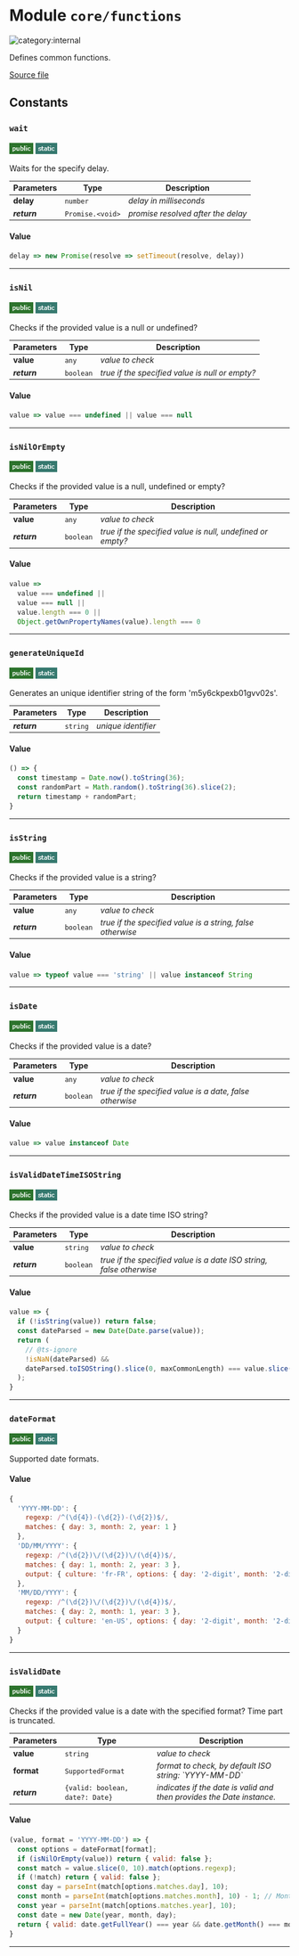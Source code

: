 # Module `core/functions`

![category:internal](https://img.shields.io/badge/category-internal-blue.svg?style=flat-square)

Defines common functions.

[Source file](..\src\core\functions.js)

## Constants

### `wait`

![modifier: public](images/badges/modifier-public.png) ![modifier: static](images/badges/modifier-static.png)

Waits for the specify delay.

Parameters | Type | Description
--- | --- | ---
__delay__ | `number` | *delay in milliseconds*
__*return*__ | `Promise.<void>` | *promise resolved after the delay*

#### Value

```javascript
delay => new Promise(resolve => setTimeout(resolve, delay))
```

---

### `isNil`

![modifier: public](images/badges/modifier-public.png) ![modifier: static](images/badges/modifier-static.png)

Checks if the provided value is a null or undefined?

Parameters | Type | Description
--- | --- | ---
__value__ | `any` | *value to check*
__*return*__ | `boolean` | *true if the specified value is null or empty?*

#### Value

```javascript
value => value === undefined || value === null
```

---

### `isNilOrEmpty`

![modifier: public](images/badges/modifier-public.png) ![modifier: static](images/badges/modifier-static.png)

Checks if the provided value is a null, undefined or empty?

Parameters | Type | Description
--- | --- | ---
__value__ | `any` | *value to check*
__*return*__ | `boolean` | *true if the specified value is null, undefined or empty?*

#### Value

```javascript
value =>
  value === undefined ||
  value === null ||
  value.length === 0 ||
  Object.getOwnPropertyNames(value).length === 0
```

---

### `generateUniqueId`

![modifier: public](images/badges/modifier-public.png) ![modifier: static](images/badges/modifier-static.png)

Generates an unique identifier string of the form &#x27;m5y6ckpexb01gvv02s&#x27;.

Parameters | Type | Description
--- | --- | ---
__*return*__ | `string` | *unique identifier*

#### Value

```javascript
() => {
  const timestamp = Date.now().toString(36);
  const randomPart = Math.random().toString(36).slice(2);
  return timestamp + randomPart;
}
```

---

### `isString`

![modifier: public](images/badges/modifier-public.png) ![modifier: static](images/badges/modifier-static.png)

Checks if the provided value is a string?

Parameters | Type | Description
--- | --- | ---
__value__ | `any` | *value to check*
__*return*__ | `boolean` | *true if the specified value is a string, false otherwise*

#### Value

```javascript
value => typeof value === 'string' || value instanceof String
```

---

### `isDate`

![modifier: public](images/badges/modifier-public.png) ![modifier: static](images/badges/modifier-static.png)

Checks if the provided value is a date?

Parameters | Type | Description
--- | --- | ---
__value__ | `any` | *value to check*
__*return*__ | `boolean` | *true if the specified value is a date, false otherwise*

#### Value

```javascript
value => value instanceof Date
```

---

### `isValidDateTimeISOString`

![modifier: public](images/badges/modifier-public.png) ![modifier: static](images/badges/modifier-static.png)

Checks if the provided value is a date time ISO string?

Parameters | Type | Description
--- | --- | ---
__value__ | `string` | *value to check*
__*return*__ | `boolean` | *true if the specified value is a date ISO string, false otherwise*

#### Value

```javascript
value => {
  if (!isString(value)) return false;
  const dateParsed = new Date(Date.parse(value));
  return (
    // @ts-ignore
    !isNaN(dateParsed) &&
    dateParsed.toISOString().slice(0, maxCommonLength) === value.slice(0, maxCommonLength)
  );
}
```

---

### `dateFormat`

![modifier: public](images/badges/modifier-public.png) ![modifier: static](images/badges/modifier-static.png)

Supported date formats.

#### Value

```javascript
{
  'YYYY-MM-DD': {
    regexp: /^(\d{4})-(\d{2})-(\d{2})$/,
    matches: { day: 3, month: 2, year: 1 }
  },
  'DD/MM/YYYY': {
    regexp: /^(\d{2})\/(\d{2})\/(\d{4})$/,
    matches: { day: 1, month: 2, year: 3 },
    output: { culture: 'fr-FR', options: { day: '2-digit', month: '2-digit', year: 'numeric' } }
  },
  'MM/DD/YYYY': {
    regexp: /^(\d{2})\/(\d{2})\/(\d{4})$/,
    matches: { day: 2, month: 1, year: 3 },
    output: { culture: 'en-US', options: { day: '2-digit', month: '2-digit', year: 'numeric' } }
  }
}
```

---

### `isValidDate`

![modifier: public](images/badges/modifier-public.png) ![modifier: static](images/badges/modifier-static.png)

Checks if the provided value is a date with the specified format?
Time part is truncated.

Parameters | Type | Description
--- | --- | ---
__value__ | `string` | *value to check*
__format__ | `SupportedFormat` | *format to check, by default ISO string: &#x60;YYYY-MM-DD&#x60;*
__*return*__ | `{valid: boolean, date?: Date}` | *indicates if the date is valid and then provides the Date instance.*

#### Value

```javascript
(value, format = 'YYYY-MM-DD') => {
  const options = dateFormat[format];
  if (isNilOrEmpty(value)) return { valid: false };
  const match = value.slice(0, 10).match(options.regexp);
  if (!match) return { valid: false };
  const day = parseInt(match[options.matches.day], 10);
  const month = parseInt(match[options.matches.month], 10) - 1; // Months are zero-based in JavaScript Date
  const year = parseInt(match[options.matches.year], 10);
  const date = new Date(year, month, day);
  return { valid: date.getFullYear() === year && date.getMonth() === month && date.getDate() === day, date };
}
```

---
